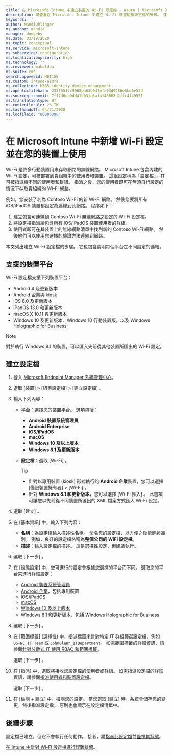 ```yaml
---
title: 在 Microsoft Intune 中建立裝置的 Wi-Fi 設定檔 - Azure | Microsoft Docs
description: 請查看在 Microsoft Intune 中建立 Wi-Fi 裝置組態設定檔的步驟。 建立適用於 Android 裝置系統管理員、Android 企業、Android kiosk、iOS、iPadOS、macOS、Windows 10 及更新版本，以及 Windows Holographic for Business 的設定檔。 您可以使用這些設定檔建立 WiFi 連線以使用憑證、選擇 EAP 類型、選取驗證方法、啟用 Proxy，以及執行更多作業。
keywords: ''
author: MandiOhlinger
ms.author: mandia
manager: dougeby
ms.date: 03/19/2020
ms.topic: conceptual
ms.service: microsoft-intune
ms.subservice: configuration
ms.localizationpriority: high
ms.technology: ''
ms.reviewer: maholdaa
ms.suite: ems
search.appverid: MET150
ms.custom: intune-azure
ms.collection: M365-identity-device-management
ms.openlocfilehash: 235f5517c9968ba63b04fefa03d9486e5bd6e52d
ms.sourcegitcommit: 7f17d6eb9dd41b031a6af4148863d2ffc4f49551
ms.translationtype: HT
ms.contentlocale: zh-TW
ms.lasthandoff: 04/21/2020
ms.locfileid: "80086398"
---
```

# <a name="add-and-use-wi-fi-settings-on-your-devices-in-microsoft-intune"></a>在 Microsoft Intune 中新增 Wi-Fi 設定並在您的裝置上使用

Wi-Fi 是許多行動裝置用來存取網路的無線網路。 Microsoft Intune 包含內建的 Wi-Fi 設定，可被部署到貴組織中的使用者和裝置。 這組設定稱為「設定檔」，其可被指派給不同的使用者和群組。 指派之後，您的使用者即可在無須自行設定的情況下存取貴組織的 Wi-Fi 網路。

例如，您安裝了名為 Contoso Wi-Fi 的新 Wi-Fi 網路。 然後您要將所有 iOS/iPadOS 裝置都設定為連線到此網路。 程序如下︰

1. 建立包含可連線到 Contoso Wi-Fi 無線網路之設定的 Wi-Fi 設定檔。
2. 將設定檔指派給包含所有 iOS/iPadOS 裝置使用者的群組。
3. 使用者即可在其裝置上的無線網路清單中找到新的 Contoso Wi-Fi 網路。 然後他們可以使用您選擇的驗證方法連線到網路。

本文列出建立 Wi-Fi 設定檔的步驟。 它也包含說明每個平台之不同設定的連結。

## <a name="supported-device-platforms"></a>支援的裝置平台

Wi-Fi 設定檔支援下列裝置平台：

- Android 4 及更新版本
- Android 企業與 kiosk
- iOS 8.0 及更新版本
- iPadOS 13.0 和更新版本
- macOS X 10.11 與更新版本
- Windows 10 及更新版本、Windows 10 行動裝置版，以及 Windows Holographic for Business

> [!NOTE]
> 對於執行 Windows 8.1 的裝置，可以匯入先前從其他裝置所匯出的 Wi-Fi 設定。

## <a name="create-the-profile"></a>建立設定檔

1. 登入 [Microsoft Endpoint Manager 系統管理中心](https://go.microsoft.com/fwlink/?linkid=2109431)。
2. 選取 [裝置]   > [組態設定檔]   > [建立設定檔]  。
3. 輸入下列內容：

    - **平台**：選擇您的裝置平台。 選項包括：

      - **Android 裝置系統管理員**
      - **Android Enterprise**
      - **iOS/iPadOS**
      - **macOS**
      - **Windows 10 及以上版本**
      - **Windows 8.1 及更新版本**

    - **設定檔**：選取 [Wi-Fi]  。

      > [!TIP]
      >
      > - 針對以專用裝置 (kiosk) 形式執行的 **Android 企業**裝置，您可以選擇 [僅限裝置擁有者]   > [Wi-Fi]  。
      > - 針對 **Windows 8.1 和更新版本**，您可以選擇 [Wi-Fi 匯入]  。 此選項可讓您以先前從不同裝置所匯出的 XML 檔案方式匯入 Wi-Fi 設定。

4. 選取 [建立]  。
5. 在 [基本資訊]  中，輸入下列內容：

    - **名稱**：為設定檔輸入描述性名稱。 命名您的設定檔，以方便之後能輕鬆識別。 例如，良好的設定檔名稱為**整個公司的 WiFi 設定檔**。
    - **描述**：輸入設定檔的描述。 這是選擇性設定，但建議執行。

6. 選取 [下一步]  。
7. 在 [組態設定]  中，您可進行的設定會根據您選擇的平台而不同。 選取您的平台來進行詳細設定：

    - [Android 裝置系統管理員](wi-fi-settings-android.md)
    - [Android 企業](wi-fi-settings-android-enterprise.md)，包括專用裝置
    - [iOS/iPadOS](wi-fi-settings-ios.md)
    - [macOS](wi-fi-settings-macos.md)
    - [Windows 10 及以上版本](wi-fi-settings-windows.md)
    - [Windows 8.1 和更新版本](wi-fi-settings-import-windows-8-1.md)，包括 Windows Holographic for Business

8. 選取 [下一步]  。
9. 在 [範圍標籤]  (選擇性) 中，指派標籤來針對特定 IT 群組篩選設定檔，例如 `US-NC IT Team` 或 `JohnGlenn_ITDepartment`。 如需範圍標籤的詳細資訊，請參閱[針對分散式 IT 使用 RBAC 和範圍標籤](../fundamentals/scope-tags.md)。

    選取 [下一步]  。

10. 在 [指派]  中，選取將接收您設定檔的使用者或群組。 如需指派設定檔的詳細資訊，請參閱[指派使用者和裝置設定檔](device-profile-assign.md)。

    選取 [下一步]  。

11. 在 [檢閱 + 建立]  中，檢閱您的設定。 當您選取 [建立]  時，系統會儲存您的變更，然後指派設定檔。 原則也會顯示在設定檔清單中。

## <a name="next-steps"></a>後續步驟

設定檔已建立，但它不會執行任何動作。 接者，請[指派此設定檔](device-profile-assign.md)並[監視其狀態](device-profile-monitor.md)。

[在 Intune 中針對 Wi-Fi 設定檔進行疑難排解](troubleshoot-wi-fi-profiles.md)。
